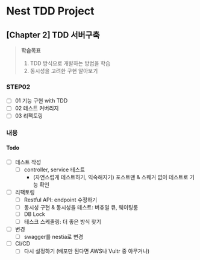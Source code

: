 # Nest TDD Project

## [Chapter 2] TDD 서버구축

> **학습목표**  
> 1. TDD 방식으로 개발하는 방법을 학습
> 2. 동시성을 고려한 구현 알아보기

### STEP02

- [ ] 01 기능 구현 with TDD
- [ ] 02 테스트 커버리지
- [ ] 03 리팩토링

### 내용

#### Todo

- [ ] 테스트 작성
   - [ ] controller, service 테스트
      - (자연스럽게 테스트하기, 익숙해지기) 포스트맨 & 스웨거 없이 테스트로 기능 확인
- [ ] 리팩토링
   - [ ] Restful API: endpoint 수정하기
   - [ ] 동시성 구현 & 동시성을 테스트: 버츄얼 큐, 웨이팅룸
   - [ ] DB Lock
   - [ ] 테스크 스케줄링: 더 좋은 방식 찾기
- [ ] 변경
   - [ ] swagger를 nestia로 변경
- [ ] CI/CD
   - [ ] 다시 설정하기 (배포만 된다면 AWS나 Vultr 중 아무거나)
